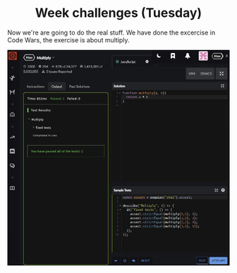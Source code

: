 <h1 align="center">Week challenges (Tuesday)</h1>

Now we're are going to do the real stuff. We have done the excercise in Code Wars, the exercise is about multiply.

![alt text](/src/technologies/week2/Tuesday/Multiply_CodeWars.jpg "Our First exercise!")
